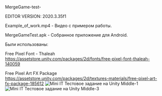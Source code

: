 MergeGame-test-

EDITOR VERSION: 2020.3.35f1

Example_of_work.mp4 - Видео с примером работы.

MergeGameTest.apk - Собранное приложение для Android.

Были использованы:

Free Pixel Font - Thaleah https://assetstore.unity.com/packages/2d/fonts/free-pixel-font-thaleah-140059

Free Pixel Art FX Package https://assetstore.unity.com/packages/2d/textures-materials/free-pixel-art-fx-package-185612
![Mini IT  Тестовое задание на Unity Middle-1](https://user-images.githubusercontent.com/98474800/183390425-e90459d2-21ce-48f8-a76f-8ceef1bfed23.png)
![Mini IT  Тестовое задание на Unity Middle-3](https://user-images.githubusercontent.com/98474800/183390427-8ac3df38-0181-4ebc-bcb1-9e2dd40301ca.png)
